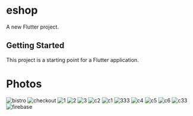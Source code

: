 # eshop

A new Flutter project.

## Getting Started

This project is a starting point for a Flutter application.

# Photos
![bistro](https://user-images.githubusercontent.com/14231362/141441934-b3f50e4c-8dea-4ab4-b311-8a521cf96130.jpg)
![checkout](https://user-images.githubusercontent.com/14231362/141701792-24d03955-6d9a-4eb1-8b85-748fb6bba4b7.jpg)
![1](https://user-images.githubusercontent.com/14231362/141698750-dc045ff7-332f-4b74-af56-44e63d73244c.jpg)
![2](https://user-images.githubusercontent.com/14231362/141698825-ec84f2a3-ebb1-4172-9a5e-6807d5358317.jpg)
![3](https://user-images.githubusercontent.com/14231362/141698972-a8b3009a-51b0-45df-8537-9783ddcc152a.jpg)
![c2](https://user-images.githubusercontent.com/14231362/141441987-5edfd885-036c-4d8e-84a3-9e41136df911.JPG)
![c1](https://user-images.githubusercontent.com/14231362/141442022-90d0c7d7-28ed-4c89-afa5-9eb2b3f9fa25.JPG)
![333](https://user-images.githubusercontent.com/14231362/141442125-d82d4fd6-c990-4bec-a24a-4a94f9779708.JPG)
![c4](https://user-images.githubusercontent.com/14231362/141442130-c53ad6eb-723d-40cb-90e1-7e7cb55a835c.JPG)
![c5](https://user-images.githubusercontent.com/14231362/141442134-acf38b21-a6a7-4a6b-ad79-f94a2fe9d940.JPG)
![c6](https://user-images.githubusercontent.com/14231362/141442138-777094d3-9fb5-4cc1-b9c3-d53b2ccd6866.JPG)
![c33](https://user-images.githubusercontent.com/14231362/141442143-a9b38dce-1265-4733-b3c0-ebb232629f8a.JPG)
![firebase](https://user-images.githubusercontent.com/14231362/141442146-bb1dff1d-899d-43ac-9c54-a1dd9d3df10c.JPG)

